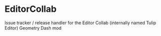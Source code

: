 # EditorCollab
Issue tracker / release handler for the Editor Collab (internally named Tulip Editor) Geometry Dash mod
